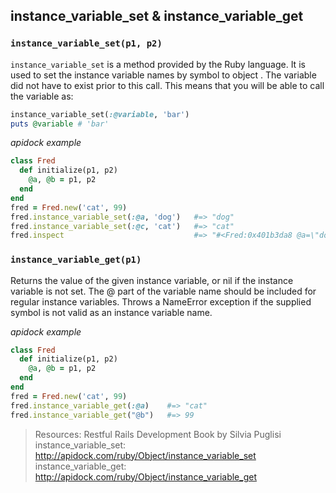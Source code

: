 ## instance_variable_set & instance_variable_get

### `instance_variable_set(p1, p2)`
`instance_variable_set` is a method provided by the Ruby language. It is used to set the instance variable names by symbol to object . The variable did not have to exist prior to this call. This means that you will be able to call the variable as:

```ruby
instance_variable_set(:@variable, 'bar')
puts @variable # 'bar'
```

*apidock example*
```ruby
class Fred
  def initialize(p1, p2)
    @a, @b = p1, p2
  end
end
fred = Fred.new('cat', 99)
fred.instance_variable_set(:@a, 'dog')   #=> "dog"
fred.instance_variable_set(:@c, 'cat')   #=> "cat"
fred.inspect                             #=> "#<Fred:0x401b3da8 @a=\"dog\", @b=99, @c=\"cat\">"
```

### `instance_variable_get(p1)`
Returns the value of the given instance variable, or nil if the instance variable is not set. The @ part of the variable name should be included for regular instance variables. Throws a NameError exception if the supplied symbol is not valid as an instance variable name.

*apidock example*
```ruby
class Fred
  def initialize(p1, p2)
    @a, @b = p1, p2
  end
end
fred = Fred.new('cat', 99)
fred.instance_variable_get(:@a)    #=> "cat"
fred.instance_variable_get("@b")   #=> 99
```

> Resources:
> Restful Rails Development Book by Silvia Puglisi<br/>
> instance_variable_set: http://apidock.com/ruby/Object/instance_variable_set<br/>
> instance_variable_get: http://apidock.com/ruby/Object/instance_variable_get<br/>
